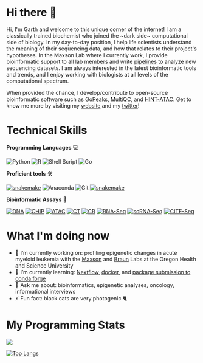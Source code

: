 # Hi there 👋

Hi, I'm Garth and welcome to this unique corner of the internet! I am a classically trained biochemist who joined the ~dark side~ computational side of biology. In my day-to-day position, I help life scientists understand the meaning of their sequencing data, and how that relates to their project's hypotheses. In the Maxson Lab where I currently work, I provide bioinformatic support to all lab members and write [pipelines](github.com/maxsonBraunLab) to analyze new sequencing datasets. I am always interested in the latest bioinformatic tools and trends, and I enjoy working with biologists at all levels of the computational spectrum. 

When provided the chance, I develop/contribute to open-source bioinformatic software such as [GoPeaks](https://github.com/maxsonBraunLab/gopeaks), [MultiQC](https://github.com/ewels/MultiQC), and [HINT-ATAC](https://github.com/CostaLab/reg-gen). Get to know me more by visiting my [website](https://gartician.github.io/) and my [twitter](https://twitter.com/KongGarth)! 

# Technical Skills

**Programming Languages** 💻

![Python](https://img.shields.io/badge/python-3670A0?style=for-the-badge&logo=python&logoColor=ffdd54) ![R](https://img.shields.io/badge/r-%23276DC3.svg?style=for-the-badge&logo=r&logoColor=white)  ![Shell Script](https://img.shields.io/badge/shell_script-%23121011.svg?style=for-the-badge&logo=gnu-bash&logoColor=white) ![Go](https://img.shields.io/badge/go-%2300ADD8.svg?style=for-the-badge&logo=go&logoColor=white)

**Proficient tools** 🛠️

[![snakemake](https://img.shields.io/badge/snakemake->=""?style=for-the-badge&logo=python)](https://shields.io/) ![Anaconda](https://img.shields.io/badge/Anaconda-%2344A833.svg?style=for-the-badge&logo=anaconda&logoColor=white) ![Git](https://img.shields.io/badge/git-%23F05033.svg?style=for-the-badge&logo=git&logoColor=white) [![snakemake](https://img.shields.io/badge/Seurat->=""?style=for-the-badge&logo=python)](https://shields.io/)

**Bioinformatic Assays** 🧬

[![DNA](https://img.shields.io/badge/DNA-DNA--Seq-red?style=for-the-badge)](https://shields.io/)
[![CHIP](https://img.shields.io/badge/DNA-ChIP--Seq-orange?style=for-the-badge)](https://shields.io/)
[![ATAC](https://img.shields.io/badge/DNA-ATAC--Seq-yellow?style=for-the-badge)](https://shields.io/)
[![CT](https://img.shields.io/badge/DNA-CUT%26TAG-green?style=for-the-badge)](https://shields.io/)
[![CR](https://img.shields.io/badge/DNA-CUT%26RUN-brightgreen?style=for-the-badge)](https://shields.io/)
[![RNA-Seq](https://img.shields.io/badge/RNA-RNA--Seq-blue?style=for-the-badge)](https://shields.io/)
[![scRNA-Seq](https://img.shields.io/badge/RNA-scRNA--Seq-blueviolet?style=for-the-badge)](https://shields.io/)
[![CITE-Seq](https://img.shields.io/badge/RNA-CITE--Seq-red?style=for-the-badge)](https://shields.io/)

# What I'm doing now

- 🔭 I’m currently working on: profiling epigenetic changes in acute myeloid leukemia with the [Maxson](https://www.maxsonlab.org/) and [Braun](https://www.braunlab.org) Labs at the Oregon Health and Science University
- 🌱 I’m currently learning: [Nextflow](https://github.com/nextflow-io/nextflow), [docker](https://www.docker.com), and [package submission to conda forge](https://conda-forge.org/docs/maintainer/adding_pkgs.html)
- 💬 Ask me about: bioinformatics, epigenetic analyses, oncology, informational interviews
- ⚡ Fun fact: black cats are very photogenic 🐈

# My Programming Stats

<a href="https://github.com/anuraghazra/github-readme-stats">
  <img align="center" src="https://github-readme-stats.vercel.app/api?username=gartician&theme=gradient&bg_color=30,440154FF,39568CFF,1F968BFF,73D055FF,FDE725FF&title_color=fff&text_color=fff&border_color=000" />
</a>

[![Top Langs](https://github-readme-stats.vercel.app/api/top-langs/?username=gartician&hide=javascript,html,jupyter%20%notebook&layout=compact&&theme=gradient&bg_color=60,440154FF,39568CFF,1F968BFF,73D055FF,FDE725FF&title_color=fff&text_color=fff&border_color=000)](https://github.com/anuraghazra/github-readme-stats)

